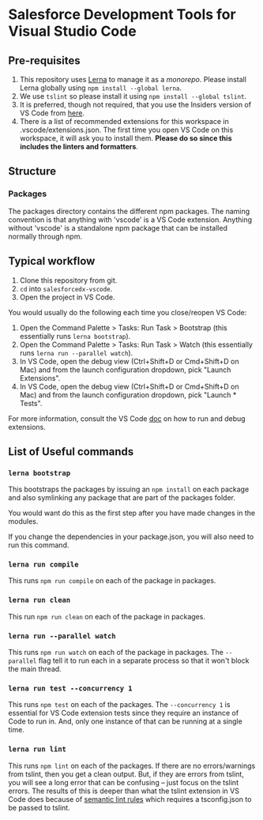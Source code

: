 # Salesforce Development Tools for Visual Studio Code

## Pre-requisites

1. This repository uses [Lerna](https://lernajs.io/) to manage it as a
   _monorepo_.  Please install Lerna globally using `npm install
--global lerna`.
1. We use `tslint` so please install it using `npm install --global
   tslint`.
1. It is preferred, though not required, that you use the Insiders
   version of VS Code from
[here](https://code.visualstudio.com/insiders).
1. There is a list of recommended extensions for this workspace in
   .vscode/extensions.json. The first time you open VS Code on this
workspace, it will ask you to install them. **Please do so since this
includes the linters and formatters**.

## Structure

### Packages

The packages directory contains the different npm packages. The naming
convention is that anything with 'vscode' is a VS Code extension.
Anything without 'vscode' is a standalone npm package that can be
installed normally through npm.

## Typical workflow

1. Clone this repository from git.
1. `cd` into `salesforcedx-vscode`.
1. Open the project in VS Code.

You would usually do the following each time you close/reopen VS Code:

1. Open the Command Palette > Tasks: Run Task > Bootstrap  (this
   essentially runs `lerna bootstrap`).
1. Open the Command Palette > Tasks: Run Task > Watch (this essentially
   runs `lerna run --parallel watch`).
1. In VS Code, open the debug view (Ctrl+Shift+D or Cmd+Shift+D on Mac)
   and from the launch configuration dropdown, pick "Launch Extensions".
1. In VS Code, open the debug view (Ctrl+Shift+D or Cmd+Shift+D on Mac)
   and from the launch configuration dropdown, pick "Launch * Tests".

For more information, consult the VS Code
[doc](https://code.visualstudio.com/docs/extensions/debugging-extensions)
on how to run and debug extensions.

## List of Useful commands

### `lerna bootstrap`

This bootstraps the packages by issuing an `npm install` on each package
and also symlinking any package that are part of the packages folder.

You would want do this as the first step after you have made changes in
the modules.

If you change the dependencies in your package.json, you will also need
to run this command.

### `lerna run compile`

This runs `npm run compile` on each of the package in packages.

### `lerna run clean`

This run `npm run clean` on each of the package in packages.

### `lerna run --parallel watch`

This runs `npm run watch` on each of the package in packages. The
`--parallel` flag tell it to run each in a separate process so that it
won't block the main thread.

### `lerna run test --concurrency 1`

This runs `npm test` on each of the packages. The `--concurrency 1` is
essential for VS Code extension tests since they require an instance of
Code to run in. And, only one instance of that can be running at a
single time.

### `lerna run lint`

This runs `npm lint` on each of the packages. If there are no
errors/warnings from tslint, then you get a clean output. But, if they
are errors from tslint, you will see a long error that can be confusing
– just focus on the tslint errors. The results of this is deeper than
what the tslint extension in VS Code does because of [semantic lint
rules](https://palantir.github.io/tslint/usage/type-checking/) which
requires a tsconfig.json to be passed to tslint.
